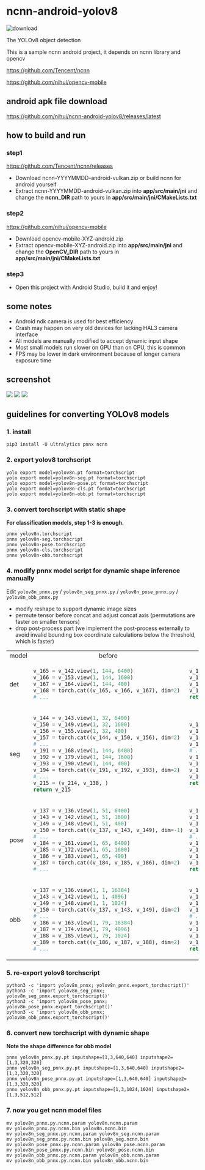 # ncnn-android-yolov8

![download](https://img.shields.io/github/downloads/nihui/ncnn-android-yolov8/total.svg)

The YOLOv8 object detection

This is a sample ncnn android project, it depends on ncnn library and opencv

https://github.com/Tencent/ncnn

https://github.com/nihui/opencv-mobile

## android apk file download
https://github.com/nihui/ncnn-android-yolov8/releases/latest

## how to build and run
### step1
https://github.com/Tencent/ncnn/releases

* Download ncnn-YYYYMMDD-android-vulkan.zip or build ncnn for android yourself
* Extract ncnn-YYYYMMDD-android-vulkan.zip into **app/src/main/jni** and change the **ncnn_DIR** path to yours in **app/src/main/jni/CMakeLists.txt**

### step2
https://github.com/nihui/opencv-mobile

* Download opencv-mobile-XYZ-android.zip
* Extract opencv-mobile-XYZ-android.zip into **app/src/main/jni** and change the **OpenCV_DIR** path to yours in **app/src/main/jni/CMakeLists.txt**

### step3
* Open this project with Android Studio, build it and enjoy!

## some notes
* Android ndk camera is used for best efficiency
* Crash may happen on very old devices for lacking HAL3 camera interface
* All models are manually modified to accept dynamic input shape
* Most small models run slower on GPU than on CPU, this is common
* FPS may be lower in dark environment because of longer camera exposure time

## screenshot
![](screenshot0.jpg)
![](screenshot1.jpg)
![](screenshot2.jpg)

## guidelines for converting YOLOv8 models

### 1. install

```shell
pip3 install -U ultralytics pnnx ncnn
```

### 2. export yolov8 torchscript

```shell
yolo export model=yolov8n.pt format=torchscript
yolo export model=yolov8n-seg.pt format=torchscript
yolo export model=yolov8n-pose.pt format=torchscript
yolo export model=yolov8n-cls.pt format=torchscript
yolo export model=yolov8n-obb.pt format=torchscript
```

### 3. convert torchscript with static shape

**For classification models, step 1-3 is enough.**

```shell
pnnx yolov8n.torchscript
pnnx yolov8n-seg.torchscript
pnnx yolov8n-pose.torchscript
pnnx yolov8n-cls.torchscript
pnnx yolov8n-obb.torchscript
```

### 4. modify pnnx model script for dynamic shape inference manually

Edit `yolov8n_pnnx.py` / `yolov8n_seg_pnnx.py` / `yolov8n_pose_pnnx.py` / `yolov8n_obb_pnnx.py`

- modify reshape to support dynamic image sizes
- permute tensor before concat and adjust concat axis (permutations are faster on smaller tensors)
- drop post-process part (we implement the post-process externally to avoid invalid bounding box coordinate calculations below the threshold, which is faster)

<table>
<tr align="center"><td>model</td><td>before</td><td>after</td></tr>
<tr>
<td>det</td>
<td>

```python
v_165 = v_142.view(1, 144, 6400)
v_166 = v_153.view(1, 144, 1600)
v_167 = v_164.view(1, 144, 400)
v_168 = torch.cat((v_165, v_166, v_167), dim=2)
# ...
```
</td>
<td>

```python
v_165 = v_142.view(1, 144, -1).transpose(1, 2)
v_166 = v_153.view(1, 144, -1).transpose(1, 2)
v_167 = v_164.view(1, 144, -1).transpose(1, 2)
v_168 = torch.cat((v_165, v_166, v_167), dim=1)
return v_168
```
</td>
</tr>
<tr>
<td>seg</td>
<td>

```python
v_144 = v_143.view(1, 32, 6400)
v_150 = v_149.view(1, 32, 1600)
v_156 = v_155.view(1, 32, 400)
v_157 = torch.cat((v_144, v_150, v_156), dim=2)
# ...
v_191 = v_168.view(1, 144, 6400)
v_192 = v_179.view(1, 144, 1600)
v_193 = v_190.view(1, 144, 400)
v_194 = torch.cat((v_191, v_192, v_193), dim=2)
# ...
v_215 = (v_214, v_138, )
return v_215
```
</td>
<td>

```python
v_144 = v_143.view(1, 32, -1).transpose(1, 2)
v_150 = v_149.view(1, 32, -1).transpose(1, 2)
v_156 = v_155.view(1, 32, -1).transpose(1, 2)
v_157 = torch.cat((v_144, v_150, v_156), dim=1)
# ...
v_191 = v_168.view(1, 144, -1).transpose(1, 2)
v_192 = v_179.view(1, 144, -1).transpose(1, 2)
v_193 = v_190.view(1, 144, -1).transpose(1, 2)
v_194 = torch.cat((v_191, v_192, v_193), dim=1)
return v_194, v_157, v_138
```
</td>
</tr>
<tr>
<td>pose</td>
<td>

```python
v_137 = v_136.view(1, 51, 6400)
v_143 = v_142.view(1, 51, 1600)
v_149 = v_148.view(1, 51, 400)
v_150 = torch.cat((v_137, v_143, v_149), dim=-1)
# ...
v_184 = v_161.view(1, 65, 6400)
v_185 = v_172.view(1, 65, 1600)
v_186 = v_183.view(1, 65, 400)
v_187 = torch.cat((v_184, v_185, v_186), dim=2)
# ...
```
</td>
<td>

```python
v_137 = v_136.view(1, 51, -1).transpose(1, 2)
v_143 = v_142.view(1, 51, -1).transpose(1, 2)
v_149 = v_148.view(1, 51, -1).transpose(1, 2)
v_150 = torch.cat((v_137, v_143, v_149), dim=1)
# ...
v_184 = v_161.view(1, 65, -1).transpose(1, 2)
v_185 = v_172.view(1, 65, -1).transpose(1, 2)
v_186 = v_183.view(1, 65, -1).transpose(1, 2)
v_187 = torch.cat((v_184, v_185, v_186), dim=1)
return v_187, v_150
```
</td>
</tr>
<tr>
<td>obb</td>
<td>

```python
v_137 = v_136.view(1, 1, 16384)
v_143 = v_142.view(1, 1, 4096)
v_149 = v_148.view(1, 1, 1024)
v_150 = torch.cat((v_137, v_143, v_149), dim=2)
# ...
v_186 = v_163.view(1, 79, 16384)
v_187 = v_174.view(1, 79, 4096)
v_188 = v_185.view(1, 79, 1024)
v_189 = torch.cat((v_186, v_187, v_188), dim=2)
# ...
```
</td>
<td>

```python
v_137 = v_136.view(1, 1, -1).transpose(1, 2)
v_143 = v_142.view(1, 1, -1).transpose(1, 2)
v_149 = v_148.view(1, 1, -1).transpose(1, 2)
v_150 = torch.cat((v_137, v_143, v_149), dim=1)
# ...
v_186 = v_163.view(1, 79, -1).transpose(1, 2)
v_187 = v_174.view(1, 79, -1).transpose(1, 2)
v_188 = v_185.view(1, 79, -1).transpose(1, 2)
v_189 = torch.cat((v_186, v_187, v_188), dim=1)
return v_189, v_150
```
</td>
</tr>
</table>

### 5. re-export yolov8 torchscript

```shell
python3 -c 'import yolov8n_pnnx; yolov8n_pnnx.export_torchscript()'
python3 -c 'import yolov8n_seg_pnnx; yolov8n_seg_pnnx.export_torchscript()'
python3 -c 'import yolov8n_pose_pnnx; yolov8n_pose_pnnx.export_torchscript()'
python3 -c 'import yolov8n_obb_pnnx; yolov8n_obb_pnnx.export_torchscript()'
```

### 6. convert new torchscript with dynamic shape

**Note the shape difference for obb model**

```shell
pnnx yolov8n_pnnx.py.pt inputshape=[1,3,640,640] inputshape2=[1,3,320,320]
pnnx yolov8n_seg_pnnx.py.pt inputshape=[1,3,640,640] inputshape2=[1,3,320,320]
pnnx yolov8n_pose_pnnx.py.pt inputshape=[1,3,640,640] inputshape2=[1,3,320,320]
pnnx yolov8n_obb_pnnx.py.pt inputshape=[1,3,1024,1024] inputshape2=[1,3,512,512]
```

### 7. now you get ncnn model files

```shell
mv yolov8n_pnnx.py.ncnn.param yolov8n.ncnn.param
mv yolov8n_pnnx.py.ncnn.bin yolov8n.ncnn.bin
mv yolov8n_seg_pnnx.py.ncnn.param yolov8n_seg.ncnn.param
mv yolov8n_seg_pnnx.py.ncnn.bin yolov8n_seg.ncnn.bin
mv yolov8n_pose_pnnx.py.ncnn.param yolov8n_pose.ncnn.param
mv yolov8n_pose_pnnx.py.ncnn.bin yolov8n_pose.ncnn.bin
mv yolov8n_obb_pnnx.py.ncnn.param yolov8n_obb.ncnn.param
mv yolov8n_obb_pnnx.py.ncnn.bin yolov8n_obb.ncnn.bin
```
